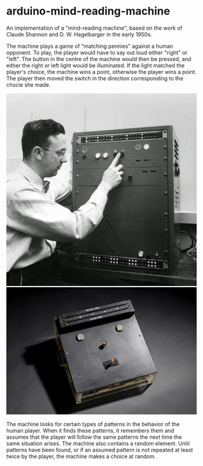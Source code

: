 # arduino-mind-reading-machine
An implementation of a "mind-reading machine", based on the work of Claude Shannon and D. W. Hagelbarger in the early 1950s.

The machine plays a game of "matching pennies" against a human opponent. To play, the player would have to say out loud either "right" or "left". The button in the centre of the machine would then be pressed, and either the right or left light would be illuminated. If the light matched the player's choice, the machine wins a point, otherwise the player wins a point. The player then moved the switch in the direction corresponding to the chocie she made.

![David Hagelbarger's "Outguessing Machine"](images/hagelbarger-outguessing-machine.jpeg)
![Claude Shannon's "Mind-Reading Machine"](images/claude-shannon_mind-reading-machine.jpg)

The machine looks for certain types of patterns in the behavior of the human player. When it finds these patterns, it remembers them and assumes that the player will follow the same patterns the next time the same situation arises. The machine also contains a random element. Until patterns have been found, or if an assumed pattern is not repeated at least twice by the player, the machine makes a choice at random.

